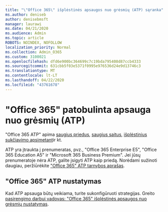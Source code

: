 ```yaml
---
title: "\"Office 365\" išplėstinės apsaugos nuo grėsmių (ATP) sąranka"
ms.author: deniseb
author: denisebmsft
manager: laurawi
ms.date: 04/21/2020
ms.audience: Admin
ms.topic: article
ROBOTS: NOINDEX, NOFOLLOW
localization_priority: Normal
ms.collection: Admin_O365
ms.custom: 3100021
ms.openlocfilehash: dfd6e900bc364699c7c19bda795408d87ccb4333
ms.sourcegitcommit: 631cbb5f03e5371f0995e976536d24e9d13746c3
ms.translationtype: MT
ms.contentlocale: lt-LT
ms.lasthandoff: 04/22/2020
ms.locfileid: "43761678"
---
```

# <a name="office-365-advanced-threat-protection-atp"></a>"Office 365" patobulinta apsauga nuo grėsmių (ATP)

"Office 365 ATP" apima [saugius priedus](https://docs.microsoft.com/office365/securitycompliance/atp-safe-attachments), [saugius saitus](https://docs.microsoft.com/office365/securitycompliance/atp-safe-links), [išplėstinius sukčiavimo apsimetant](https://docs.microsoft.com/office365/securitycompliance/atp-anti-phishing)ir kt. 

ATP yra įtraukta į prenumeratas, pvz., "Office 365 Enterprise E5", "Office 365 Education A5" ir "Microsoft 365 Business Premium". Jei jūsų prenumeratoje nėra ATP, galite įsigyti ATP kaip priedą. Norėdami sužinoti daugiau, peržiūrėkite ["Office 365" ATP tarnybos aprašas](https://docs.microsoft.com/office365/servicedescriptions/office-365-advanced-threat-protection-service-description).

## <a name="set-up-office-365-atp"></a>"Office 365" ATP nustatymas

Kad ATP apsauga būtų veikiama, turite sukonfigūruoti strategijas. Greito [pasirengimo darbui vadovas: "Office 365" išplėstinės apsaugos nuo grėsmių nustatymas](https://docs.microsoft.com/office365/securitycompliance/checklist-atp-setup).

